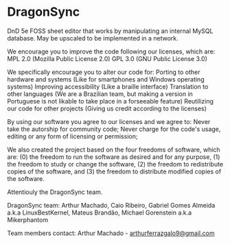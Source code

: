 # DragonSync
DnD 5e FOSS sheet editor that works by manipulating an internal MySQL database. May be upscaled to be implemented in a network.

We encourage you to improve the code following our licenses, which are:
MPL 2.0 (Mozilla Public License 2.0)
GPL 3.0 (GNU Public License 3.0)

We specifically encourage you to alter our code for:
Porting to other hardware and systems (Like for smartphones and Windows operating systems)
Improving accessibility (Like a braille interface)
Translation to other languages (We are a Brazilian team, but making a version in Portuguese is not likable to take place in a forseeable feature)
Reutilizing our code for other projects (Giving us credit according to the licenses)

By using our software you agree to our licenses and we agree to:
Never take the autorship for community code;
Never charge for the code's usage, editing or any form of licensing or permission;

We also created the project based on the four freedoms of software, which are:
(0) the freedom to run the software as desired and for any purpose, 
(1) the freedom to study or change the software, 
(2) the freedom to redistribute copies of the software, and 
(3) the freedom to distribute modified copies of the software.

Attentiouly the DragonSync team.

DragonSync team: 
Arthur Machado,
Caio Ribeiro,
Gabriel Gomes Almeida a.k.a LinuxBestKernel,
Mateus Brandão,
Michael Gorenstein a.k.a Mikerphantom

Team members contact:
Arthur Machado - arthurferrazgalo9@gmail.com
